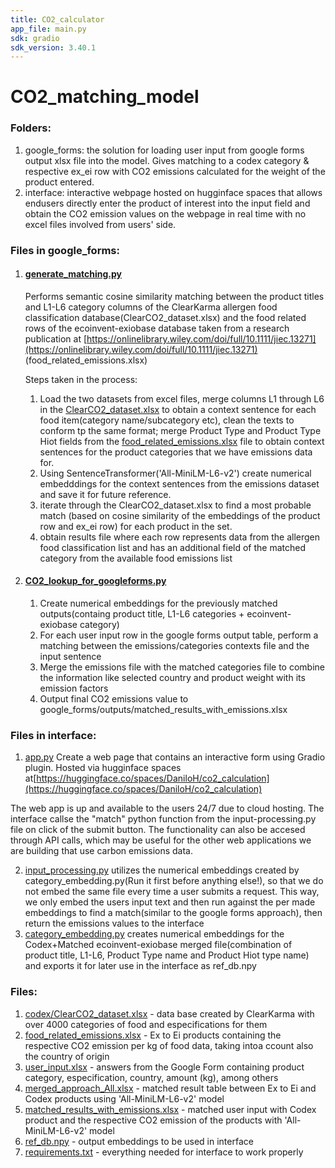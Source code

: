 ```yaml
---
title: CO2_calculator
app_file: main.py
sdk: gradio
sdk_version: 3.40.1
---
```

# CO2_matching_model

### Folders:

1. google_forms: the solution for loading user input from google forms output xlsx file into the model. Gives matching to a codex category & respective ex_ei row with CO2 emissions calculated for the weight of the product entered.
2. interface: interactive webpage hosted on hugginface spaces that allows endusers directly enter the product of interest into the input field and obtain the CO2 emission values on the webpage in real time with no excel files involved from users' side.

### Files in google_forms:

1. #### [generate_matching.py](google_forms/generate_matching.py)

   Performs semantic cosine similarity matching between the product titles and L1-L6 category columns of the ClearKarma allergen food classification database(ClearCO2_dataset.xlsx) and the food related rows of the ecoinvent-exiobase database taken from a research publication at [https://onlinelibrary.wiley.com/doi/full/10.1111/jiec.13271](https://onlinelibrary.wiley.com/doi/full/10.1111/jiec.13271) (food_related_emissions.xlsx)

   Steps taken in the process:


   1. Load the two datasets from excel files, merge columns L1 through L6 in the [ClearCO2_dataset.xlsx](resources/ClearCO2_dataset.xlsx) to obtain a context sentence for each food item(category name/subcategory etc), clean the texts to conform tp the same format; merge Product Type and Product Type Hiot fields from the [food_related_emissions.xlsx](resources/food_related_emissions.xlsx) file to obtain context sentences for the product categories that we have emissions data for.
   2. Using SentenceTransformer('All-MiniLM-L6-v2') create numerical embedddings for the context sentences from the emissions dataset and save it for future reference.
   3. iterate through the ClearCO2_dataset.xlsx to find a most probable match (based on cosine similarity of the embeddings of the product row and ex_ei row) for each product in the set.
   4. obtain results file where each row represents data from the allergen food classification list and has an additional field of the matched category from the available food emissions list
2. #### [CO2_lookup_for_googleforms.py](google_forms/CO2_lookup_for_googleforms.py)


   1. Create numerical embeddings for the previously matched outputs(containg product title, L1-L6 categories + ecoinvent-exiobase category)
   2. For each user input row in the google forms output table, perform a matching between the emissions/categories contexts file and the input sentence
   3. Merge the emissions file with the matched categories file to combine the information like selected country and product weight  with its emission factors
   4. Output final CO2 emissions value to google_forms/outputs/matched_results_with_emissions.xlsx

### Files in interface:

1. [app.py](interface/app.py)
	Create a web page that contains an interactive form using Gradio plugin. Hosted via hugginface spaces at[https://huggingface.co/spaces/DaniloH/co2_calculation](https://huggingface.co/spaces/DaniloH/co2_calculation)

The web app is up and available to the users 24/7 due to cloud hosting. The interface callse the "match" python function from the input-processing.py file on click of the submit button. The functionality can also be accesed through API calls, which may be useful for the other web applications we are building that use carbon emissions data.

2. [input_processing.py](interface/input_processing.py) utilizes the numerical embeddings created by category_embedding.py(Run it first before anything else!), so that we do not embed the same file every time a user submits a request. This way, we only embed the users input text and then run against the per made embeddings to find a match(similar to the google forms approach), then return the emissions values to the interface
3. [category_embedding.py](interface/category_embedding.py) creates numerical embeddings for the Codex+Matched ecoinvent-exiobase merged file(combination of product title, L1-L6, Product Type name and Product Hiot type name) and exports it for later use in the interface as ref_db.npy

### Files:


1. [codex/ClearCO2_dataset.xlsx](resources/ClearCO2_dataset.xlsx) - data base created by ClearKarma with over 4000 categories of food and especifications for them
2. [food_related_emissions.xlsx](resources/food_related_emissions.xlsx) - Ex to Ei products containing the respective CO2 emission per kg of food data, taking intoa ccount also the country of origin
3. [user_input.xlsx](google_forms/user_input.xlsx) - answers from the Google Form containing product category, especification, country, amount (kg), among others
4. [merged_approach_All.xlsx](outputs/merged_approach_All.xlsx) - matched result table between Ex to Ei and Codex products using 'All-MiniLM-L6-v2' model
5. [matched_results_with_emissions.xlsx](outputs/matched_results_with_emissions.xlsx) - matched user input with Codex product and the respective CO2 emission of the products with 'All-MiniLM-L6-v2' model
6. [ref_db.npy](resources/ref_db.npy) - output embeddings to be used in interface
7. [requirements.txt](requirements.txt) - everything needed for interface to work properly
